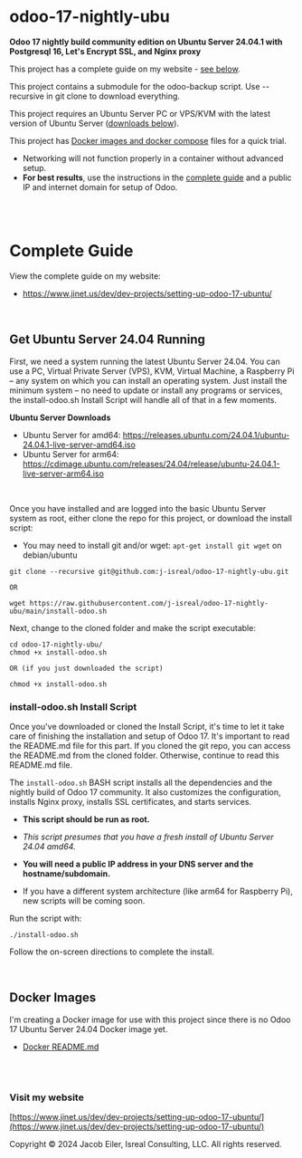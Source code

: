 # odoo-17-nightly-ubu
**Odoo 17 nightly build community edition on Ubuntu Server 24.04.1 with Postgresql 16, Let's Encrypt SSL, and Nginx proxy**

This project has a complete guide on my website - [see below](#complete-guide).

This project contains a submodule for the odoo-backup script.  Use --recursive in git clone to download everything.

This project requires an Ubuntu Server PC or VPS/KVM with the latest version of Ubuntu Server ([downloads below](#get-ubuntu-server-2404-running)).

This project has [Docker images and docker compose](#docker-images) files for a quick trial.
- Networking will not function properly in a container without advanced setup.
- <b>For best results</b>, use the instructions in the [complete guide](#complete-guide) and a public IP and internet domain for setup of Odoo.

<br />


<br />

# Complete Guide
View the complete guide on my website:

- https://www.jinet.us/dev/dev-projects/setting-up-odoo-17-ubuntu/

<br/>

## Get Ubuntu Server 24.04 Running

First, we need a system running the latest Ubuntu Server 24.04. You can use a PC, Virtual Private Server (VPS), KVM, Virtual Machine, a Raspberry Pi – any system on which you can install an operating system. Just install the minimum system – no need to update or install any programs or services, the install-odoo.sh Install Script will handle all of that in a few moments.

<b>Ubuntu Server Downloads</b>

- Ubuntu Server for amd64: https://releases.ubuntu.com/24.04.1/ubuntu-24.04.1-live-server-amd64.iso
- Ubuntu Server for arm64: https://cdimage.ubuntu.com/releases/24.04/release/ubuntu-24.04.1-live-server-arm64.iso

<br />

Once you have installed and are logged into the basic Ubuntu Server system as root, either clone the repo for this project, or download the install script:

- You may need to install git and/or wget: ```apt-get install git wget``` on debian/ubuntu
```
git clone --recursive git@github.com:j-isreal/odoo-17-nightly-ubu.git

OR

wget https://raw.githubusercontent.com/j-isreal/odoo-17-nightly-ubu/main/install-odoo.sh
```
Next, change to the cloned folder and make the script executable:
```
cd odoo-17-nightly-ubu/
chmod +x install-odoo.sh

OR (if you just downloaded the script)

chmod +x install-odoo.sh
```

### install-odoo.sh Install Script
Once you've downloaded or cloned the Install Script, it's time to let it take care of finishing the installation and setup of Odoo 17. It's important to read the README.md file for this part. If you cloned the git repo, you can access the README.md from the cloned folder. Otherwise, continue to read this README.md file.

The ```install-odoo.sh``` BASH script installs all the dependencies and the nightly build of Odoo 17 community.  It also customizes the configuration, installs Nginx proxy, installs SSL certificates, and starts services.  

- **This script should be run as root.**

- _This script presumes that you have a fresh install of Ubuntu Server 24.04 amd64._

- **You will need a public IP address in your DNS server and the hostname/subdomain.**

- If you have a different system architecture (like arm64 for Raspberry Pi), new scripts will be coming soon.


Run the script with:
```
./install-odoo.sh
```

Follow the on-screen directions to complete the install.

<br/>


## Docker Images
I'm creating a Docker image for use with this project since there is no Odoo 17 Ubuntu Server 24.04 Docker image yet.

- [Docker README.md](https://github.com/j-isreal/odoo-17-nightly-ubu/blob/main/docker/README.md)

<br/><br/>

### Visit my website

[https://www.jinet.us/dev/dev-projects/setting-up-odoo-17-ubuntu/](https://www.jinet.us/dev/dev-projects/setting-up-odoo-17-ubuntu/)

Copyright &copy; 2024 Jacob Eiler, Isreal Consulting, LLC.  All rights reserved.

